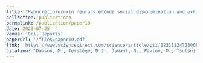 ```yaml
---
title: "Hypocretin/orexin neurons encode social discrimination and exhibit a sex-dependent necessity for social interaction."
collection: publications
permalink: /publication/paper10 
date: 2023-07-25
venue: 'Cell Reports'
paperurl: '/files/paper10.pdf'
link: 'https://www.sciencedirect.com/science/article/pii/S2211124723008264?via%3Dihub'
citation: 'Dawson, M., Terstege, D.J., Jamani, N., Pavlov, D., Tsutsui, M., Bugescu, R., Epp, J.R., Leinninger, G.M., Sargin, D. (2023). &quot;Hypocretin/orexin neurons encode social discrimination and exhibit a sex-dependent necessity for social interaction.&quot; <i>Cell Reports</i>. 42(7).'
---
```

